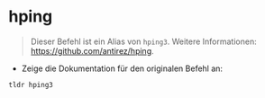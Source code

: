 # hping

> Dieser Befehl ist ein Alias von `hping3`.
> Weitere Informationen: <https://github.com/antirez/hping>.

- Zeige die Dokumentation für den originalen Befehl an:

`tldr hping3`
